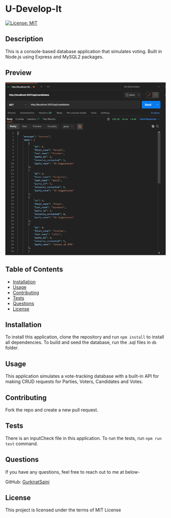 # U-Develop-It
  [![License: MIT](https://img.shields.io/badge/License-MIT-yellow.svg)](https://opensource.org/licenses/MIT)

  ## Description
  This is a console-based database application that simulates voting. Built in Node.js using Express and MySQL2 packages.

  ## Preview
  ![Screenshot](./assets/screenshot.png?raw=true)

  ## Table of Contents
  - [Installation](#installation)
  - [Usage](#usage)
  - [Contributing](#contributing)
  - [Tests](#tests)
  - [Questions](#questions)
  - [License](#license)

  ## Installation
  To install this application, clone the repository and run `npm install` to install all dependencies. To build and seed the database, run the .sql files in `db` folder.

  ## Usage
  This application simulates a vote-tracking database with a built-in API for making CRUD requests for Parties, Voters, Candidates and Votes.

  ## Contributing
  Fork the repo and create a new pull request.

  ## Tests
  There is an inputCheck file in this application. To run the tests, run `npm run test` command.

  ## Questions
  If you have any questions, feel free to reach out to me at below- 

  GitHub: [GurkiratSaini](https://github.com/GurkiratSaini)

  ## License
  This project is licensed under the terms of MIT License
  